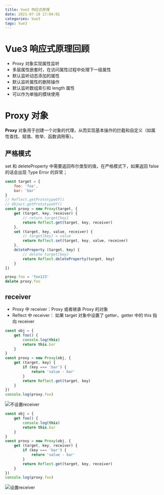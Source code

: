 ```yaml
---
title: Vue3 响应式原理
date: 2021-07-18 17:04:01
categories: Vue3
tags: Vue3
---
```


# Vue3 响应式原理回顾
* Proxy 对象实现属性监听
* 多层属性嵌套时，在访问属性过程中处理下一级属性
* 默认监听动态添加的属性
* 默认监听属性的删除操作
* 默认监听数组索引和 length 属性
* 可以作为单独的模块使用
<!--more-->
# Proxy 对象

**Proxy** 对象用于创建一个对象的代理，从而实现基本操作的拦截和自定义（如属性查找、赋值、枚举、函数调用等）。

## 严格模式

set 和 deleteProperty 中需要返回布尔类型的值，在严格模式下，如果返回 false 的话会出现 Type Error 的异常；

```javascript
const target = {
    foo: 'foo',
    bar: 'bar'
}
// Reflect.getPrototypeOf()
// Object.getPrototypeOf()
const proxy = new Proxy(target, {
    get (target, key, receiver) {
        // return target[key]
        return Reflect.get(target, key, receiver)
    },
    set (target, key, value, receiver) {
        // target[key] = value
        return Reflect.set(target, key, value, receiver)
    },
    deleteProperty (target, key) {
        // delete target[key]
        return Reflect.deleteProperty(target, key)
    }
})

proxy.foo = 'foo123'
delete proxy.foo
```

## receiver

* Proxy 中 receiver：Proxy 或者继承 Proxy 的对象
* Reflect 中 receiver： 如果 target 对象中设置了 getter，getter 中的 this 指向 receiver

```javascript
const obj = {
    get foo() {
        console.log(this)
        return this.bar
    }
}
const proxy = new Proxy(obj, {
    get (target, key) {
        if (key === 'bar') {
            return 'value - bar'
        }
        return Reflect.get(target, key)
    }
})
console.log(proxy.foo)
```

![不设置receiver](2021-07-18_174107.png)

```javascript
const obj = {
    get foo() {
        console.log(this)
        return this.bar
    }
}
const proxy = new Proxy(obj, {
    get (target, key, receiver) {
        if (key === 'bar') {
            return 'value - bar'
        }
        return Reflect.get(target, key, receiver)
    }
})
console.log(proxy.foo)
```

![设置receiver](2021-07-18_174344.png)
